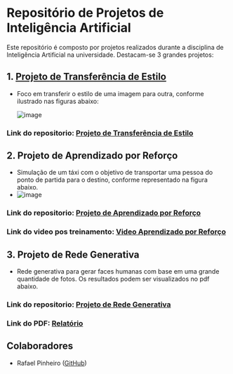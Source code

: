 # Repositório de Projetos de Inteligência Artificial

Este repositório é composto por projetos realizados durante a disciplina de Inteligência Artificial na universidade. Destacam-se 3 grandes projetos:

## 1. [Projeto de Transferência de Estilo]([link_do_arquivo_no_github](https://github.com/jonaspeixoto/Inteligencia_Artificial/blob/main/Unidade_1/TrabalhoIA_Final.ipynb))
   - Foco em transferir o estilo de uma imagem para outra, conforme ilustrado nas figuras abaixo:

     ![image](https://github.com/jonaspeixoto/Inteligencia_Artificial/assets/108104711/8aa34535-e94f-4508-a682-126c21b7232c)

  ### Link do repositorio: [Projeto de Transferência de Estilo](https://github.com/jonaspeixoto/Inteligencia_Artificial/blob/main/Unidade_1/TrabalhoIA_Final.ipynb)


## 2. Projeto de Aprendizado por Reforço
   - Simulação de um táxi com o objetivo de transportar uma pessoa do ponto de partida para o destino, conforme representado na figura abaixo.
   - ![image](https://github.com/jonaspeixoto/Inteligencia_Artificial/assets/108104711/a71617a1-b427-49c6-b1ca-992199b5f44f)

### Link do repositorio: [Projeto de Aprendizado por Reforço](https://github.com/jonaspeixoto/Inteligencia_Artificial/blob/main/Unidade_1/TrabalhoIA_Final.ipynb)
### Link do video pos treinamento: [Video Aprendizado por Reforço](https://drive.google.com/file/d/125laDHCNs0MCxzcAd2wawJZc9T91a_XU/view?usp=sharing)



## 3. Projeto de Rede Generativa
   - Rede generativa para gerar faces humanas com base em uma grande quantidade de fotos. Os resultados podem ser visualizados no pdf abaixo.


### Link do repositorio: [Projeto de Rede Generativa](https://github.com/jonaspeixoto/Inteligencia_Artificial/blob/main/Unidade_3/Trabalho%20IA%20Un3/Trabalho_final.ipynb)
### Link do PDF: [Relatório](https://github.com/jonaspeixoto/Inteligencia_Artificial/blob/main/Unidade_3/Trabalho%20IA%20Un3/Trabalho%20IA%20Un3.pdf)


## Colaboradores
- Rafael Pinheiro ([GitHub](https://github.com/RafaelPCM))
